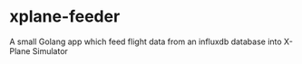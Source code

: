 # xplane-feeder
A small Golang app which feed flight data from an influxdb database into X-Plane Simulator
